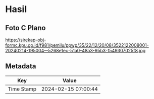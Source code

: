 # Hasil

## Foto C Plano

https://sirekap-obj-formc.kpu.go.id/f981/pemilu/ppwp/35/22/12/20/08/3522122008001-20240214-195004--5268e1ec-51a0-48a3-95b3-f549307025f8.jpg


## Metadata

| Key        | Value               |
| ---------- | ------------------- |
| Time Stamp | 2024-02-15 07:00:44 |



